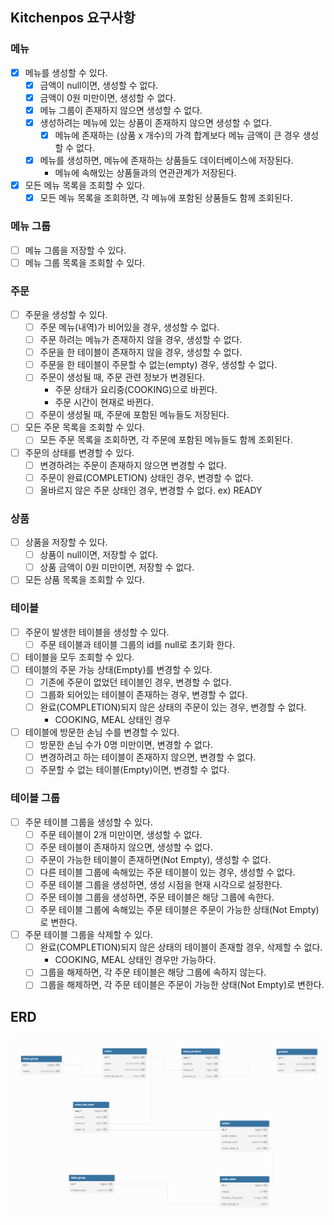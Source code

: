 ## Kitchenpos 요구사항

### 메뉴
- [X] 메뉴를 생성할 수 있다.
  - [X] 금액이 null이면, 생성할 수 없다.
  - [X] 금액이 0원 미만이면, 생성할 수 없다.
  - [X] 메뉴 그룹이 존재하지 않으면 생성할 수 없다.
  - [X] 생성하려는 메뉴에 있는 상품이 존재하지 않으면 생성할 수 없다.
    - [X] 메뉴에 존재하는 (상품 x 개수)의 가격 합계보다 메뉴 금액이 큰 경우 생성할 수 없다.
  - [X] 메뉴를 생성하면, 메뉴에 존재하는 상품들도 데이터베이스에 저장된다.
    - 메뉴에 속해있는 상품들과의 연관관계가 저장된다.
- [X] 모든 메뉴 목록을 조회할 수 있다.
  - [X] 모든 메뉴 목록을 조회하면, 각 메뉴에 포함된 상품들도 함께 조회된다.

### 메뉴 그룹
- [ ] 메뉴 그룹을 저장할 수 있다.
- [ ] 메뉴 그룹 목록을 조회할 수 있다.

### 주문
- [ ] 주문을 생성할 수 있다.
  - [ ] 주문 메뉴(내역)가 비어있을 경우, 생성할 수 없다.
  - [ ] 주문 하려는 메뉴가 존재하지 않을 경우, 생성할 수 없다.
  - [ ] 주문을 한 테이블이 존재하지 않을 경우, 생성할 수 없다.
  - [ ] 주문을 한 테이블이 주문할 수 없는(empty) 경우, 생성할 수 없다.
  - [ ] 주문이 생성될 때, 주문 관련 정보가 변경된다. 
    - 주문 상태가 요리중(COOKING)으로 바뀐다.
    - 주문 시간이 현재로 바뀐다.
  - [ ] 주문이 생성될 때, 주문에 포함된 메뉴들도 저장된다.
- [ ] 모든 주문 목록을 조회할 수 있다.
  - [ ] 모든 주문 목록을 조회하면, 각 주문에 포함된 메뉴들도 함께 조회된다.
- [ ] 주문의 상태를 변경할 수 있다.
  - [ ] 변경하려는 주문이 존재하지 않으면 변경할 수 없다.
  - [ ] 주문이 완료(COMPLETION) 상태인 경우, 변경할 수 없다.
  - [ ] 올바르지 않은 주문 상태인 경우, 변경할 수 없다. ex) READY

### 상품
- [ ] 상품을 저장할 수 있다.
  - [ ] 상품이 null이면, 저장할 수 없다.
  - [ ] 상품 금액이 0원 미만이면, 저장할 수 없다.
- [ ] 모든 상품 목록을 조회할 수 있다.

### 테이블
- [ ] 주문이 발생한 테이블을 생성할 수 있다.
  - [ ] 주문 테이블과 테이블 그룹의 id를 null로 초기화 한다.
- [ ] 테이블을 모두 조회할 수 있다.
- [ ] 테이블의 주문 가능 상태(Empty)를 변경할 수 있다.
  - [ ] 기존에 주문이 없었던 테이블인 경우, 변경할 수 없다.
  - [ ] 그룹화 되어있는 테이블이 존재하는 경우, 변경할 수 없다.
  - [ ] 완료(COMPLETION)되지 않은 상태의 주문이 있는 경우, 변경할 수 없다.
    - COOKING, MEAL 상태인 경우
- [ ] 테이블에 방문한 손님 수를 변경할 수 있다.
  - [ ] 방문한 손님 수가 0명 미만이면, 변경할 수 없다.
  - [ ] 변경하려고 하는 테이블이 존재하지 않으면, 변경할 수 없다.
  - [ ] 주문할 수 없는 테이블(Empty)이면, 변경할 수 없다.

### 테이블 그룹
- [ ] 주문 테이블 그룹을 생성할 수 있다.
  - [ ] 주문 테이블이 2개 미만이면, 생성할 수 없다.
  - [ ] 주문 테이블이 존재하지 않으면, 생성할 수 없다.
  - [ ] 주문이 가능한 테이블이 존재하면(Not Empty), 생성할 수 없다.
  - [ ] 다른 테이블 그룹에 속해있는 주문 테이블이 있는 경우, 생성할 수 없다.
  - [ ] 주문 테이블 그룹을 생성하면, 생성 시점을 현재 시각으로 설정한다.
  - [ ] 주문 테이블 그룹을 생성하면, 주문 테이블은 해당 그룹에 속한다.
  - [ ] 주문 테이블 그룹에 속해있는 주문 테이블은 주문이 가능한 상태(Not Empty)로 변한다.
- [ ] 주문 테이블 그룹을 삭제할 수 있다.
  - [ ] 완료(COMPLETION)되지 않은 상태의 테이블이 존재할 경우, 삭제할 수 없다.
    - COOKING, MEAL 상태인 경우만 가능하다.
  - [ ] 그룹을 해제하면, 각 주문 테이블은 해당 그룹에 속하지 않는다.
  - [ ] 그룹을 해제하면, 각 주문 테이블은 주문이 가능한 상태(Not Empty)로 변한다.

## ERD
![img.png](images%2Fimg.png)
